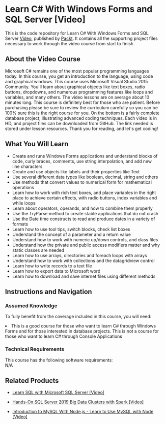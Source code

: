 # Learn C# With Windows Forms and SQL Server [Video]
This is the code repository for Learn C# With Windows Forms and SQL Server [Video](https://www.packtpub.com/application-development/learn-c-windows-forms-and-sql-server-video), published by [Packt](https://www.packtpub.com/?utm_source=github). It contains all the supporting project files necessary to work through the video course from start to finish.

## About the Video Course
Microsoft C# remains one of the most popular programming languages today. In this course, you get an introduction to the language, using code and graphical windows. This course uses Microsoft Visual Studio 2015 Community. You'll learn about graphical objects like text boxes, radio buttons, dropdowns, and numerous programming features like loops and variables, and many others. The video lessons are on average about 10 minutes long. This course is definitely best for those who are patient. Before purchasing please be sure to review the curriculum carefully so you can be 100% sure this is the right course for you. On the bottom is a fairly complete database project, illustrating advanced coding techniques. Each video is in HD, and project files can be downloaded from GitHub. The link needed is stored under lesson resources. Thank you for reading, and let's get coding!

<H2>What You Will Learn</H2>
<DIV class=book-info-will-learn-text>
<UL>
<LI>Create and runs Windows Forms applications and understand blocks of code, curly braces, comments, use string interpolation, and add new line characters</LI>
<LI>Create and use objects like labels and their properties like Text</LI>
<LI>Use several different data types like boolean, decimal, string and others</LI>
<LI>Use methods that convert values to numerical form for mathematical operations</LI>
<LI>Learn how to work with rich text boxes, and place variables in the right place to achieve certain effects, with radio buttons, index variables and while loops</LI>
<LI>Learn about operators, operands, and how to combine them properly</LI>
<LI>Use the TryParse method to create stable applications that do not crash</LI>
<LI>Use the Date time constructs to read and produce dates in a variety of formats</LI>
<LI>Learn how to use tool tips, switch blocks, check list boxes</LI>
<LI>Understand the concept of a parameter and a return value</LI>
<LI>Understand how to work with numeric up/down controls, and class files</LI>
<LI>Understand how the private and public access modifiers matter and why static classes are needed</LI>
<LI>Learn how to use arrays, directories and foreach loops with arrays</LI>
<LI>Understand how to work with collections and the datagridview control</LI>
<LI>Learn how to write records to a text file</LI>
<LI>Learn how to export data to Microsoft word</LI>
<LI>Learn how to download and save internet files using different methods</LI>
</UL></DIV>

## Instructions and Navigation
### Assumed Knowledge
To fully benefit from the coverage included in this course, you will need:<br/>
<DIV class=book-info-will-learn-text>
<LI> This is a good course for those who want to learn C# through Windows Forms and for those interested in database projects. This is not a course for those who want to learn C# through Console Applications</LI>
</UL><DIV>

### Technical Requirements
This course has the following software requirements:<br/>
N/A

## Related Products
* [Learn SQL with Microsoft SQL Server [Video]](https://www.packtpub.com/application-development/learn-sql-microsoft-sql-server-video)

* [Hands-On SQL Server 2019 Big Data Clusters with Spark [Video]](https://www.packtpub.com/big-data-and-business-intelligence/hands-sql-server-2019-big-data-clusters-spark-video)

* [Introduction to MySQL With Node.js - Learn to Use MySQL with Node [Video]](https://www.packtpub.com/application-development/introduction-mysql-nodejs-learn-use-mysql-node-video)
